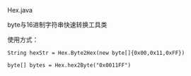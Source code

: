 Hex.java 

byte与16进制字符串快速转换工具类

使用方式：

    String hexStr = Hex.Byte2Hex(new byte[]{0x00,0x11,0xFF})
 
    byte[] bytes = Hex.hex2Byte("0x0011FF")
